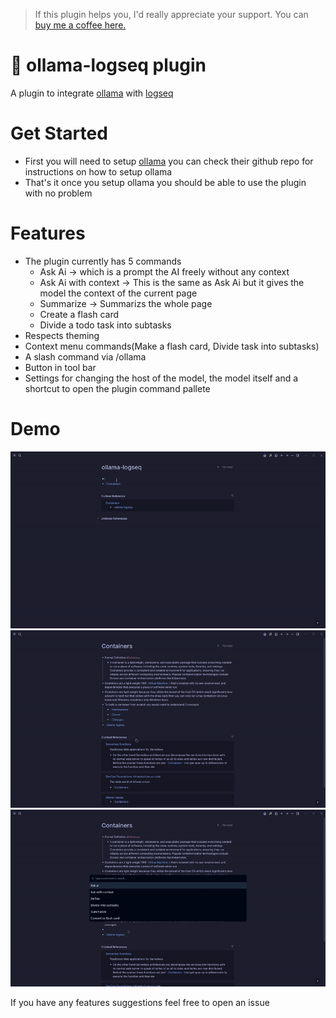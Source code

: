 >If this plugin helps you, I'd really appreciate your support. You can [buy me a coffee here. ](https://www.buymeacoffee.com/omagdy)
# 🦙 ollama-logseq plugin

A plugin to integrate [ollama](https://github.com/jmorganca/ollama) with [logseq](https://github.com/logseq/logseq)

# Get Started
- First you will need to setup [ollama](https://github.com/jmorganca/ollama) you can check their github repo for instructions on how to setup ollama
- That's it once you setup ollama you should be able to use the plugin with no problem


# Features
- The plugin currently has 5 commands
  - Ask Ai -> which is a prompt the AI freely without any context
  - Ask Ai with context -> This is the same as Ask Ai but it gives the model the context of the current page
  - Summarize -> Summarizs the whole page
  - Create a flash card
  - Divide a todo task into subtasks
- Respects theming
- Context menu commands(Make a flash card, Divide task into subtasks)
- A slash command via /ollama
- Button in tool bar
- Settings for changing the host of the model, the model itself and a shortcut to open the plugin command pallete


# Demo
![demo](./docs/demo.gif)
![summary](./docs/summary.gif)
![context](./docs/context.gif)


If you have any features suggestions feel free to open an issue

